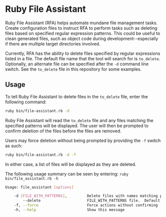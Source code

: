 # Ruby File Assistant

Ruby File Assistant (RFA) helps automate mundane file management tasks.  Create configuration files to instruct RFA to perform tasks such as deleting files based on specified regular expression patterns.  This could be useful to clean generated files, such as object code during development--especially if there are multiple target directories involved.

Currently, RFA has the ability to delete files specified by regular expressions listed in a file.  The default file name that the tool will search for is ``` to_delete ```.  Optionally, an alternate file can be specified after the ``` -d ``` command line switch.  See the ``` to_delete ``` file in this repository for some examples.

## Usage

To tell Ruby File Assistant to delete files in the ``` to_delete ``` file, enter the following command:

```bash
ruby bin/file-assistant.rb -d
```

Ruby File Assistant will read the ``` to_delete ``` file and any files matching the specified patterns will be displayed.  The user will then be prompted to confirm deletion of the files before the files are removed.

Users may force deletion without being prompted by providing the ``` -f ``` switch as such:

```bash
ruby bin/file-assistant.rb -d -f
```

In either case, a list of files will be displayed as they are deleted.

The following usage summary can be seen by entering: ``` ruby bin/file_assistant.rb -h ```

```bash
Usage: file_assistant [options]

    -d [FILE_WITH_PATTERNS],         Delete files with names matching patterns listed in
        --delete                     FILE_WITH_PATTERNS file.  Default file name is to_delete.
    -f, --force                      Force actions without confirming
    -h, --help                       Show this message
```
